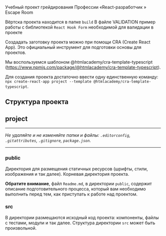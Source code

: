 Учебный проект грейдирования Профессии  «React-разработчик » Escape Room

Вёртска проекта находится в папке `build`
В файле VALIDATION пример работы с библиотекой `React Hook Form` необходимой для валидации в проекте

Создадать заготовку проекта можно при помощи CRA (Create React App). Это официальный инструмент для подготовки
основы для проектов.

Мы воспользуемся шаблоном @htmlacademy/cra-template-typescript
(https://www.npmjs.com/package/@htmlacademy/cra-template-typescript).

Для создания проекта достаточно ввести одну единственную команду:
`npx create-react-app project --template @htmlacademy/cra-template-typescript`.

## Структура проекта 

## project


---

_Не удаляйте и не изменяйте папки и файлы:_
_`.editorconfig`, `.gitattributes`, `.gitignore`, `package.json`._

---

### public

Директория для размещения статичных ресурсов (шрифты, стили, изображения и так далее). Корневая директория проекта.

**Обратите внимание**, файл `Readme.md`, в директории `public`, содержит описание подготовительного процесса, который вам необходимо выполнить перед тем, как приступать к работе над проектом.

### src

В директории размещаются исходный код проекта: компоненты, файлы с тестами, модули и так далее. Структура директории `src` может быть произвольной.